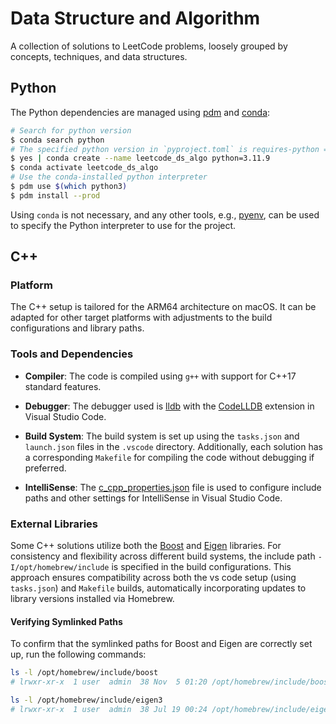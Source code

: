 # Data Structure and Algorithm

A collection of solutions to LeetCode problems, loosely grouped by concepts, techniques, and data structures.

## Python 

The Python dependencies are managed using [pdm](https://pdm-project.org/latest/) and [conda](https://conda.io/projects/conda/en/latest/user-guide/install/index.html):

```bash
# Search for python version
$ conda search python
# The specified python version in `pyproject.toml` is requires-python = ">=3.11"
$ yes | conda create --name leetcode_ds_algo python=3.11.9
$ conda activate leetcode_ds_algo
# Use the conda-installed python interpreter
$ pdm use $(which python3)
$ pdm install --prod
```

Using `conda` is not necessary, and any other tools, e.g., [pyenv](https://github.com/pyenv/pyenv), can be used to specify the Python interpreter to use for the project.

## C++

### Platform

The C++ setup is tailored for the ARM64 architecture on macOS. It can be adapted for other target platforms with adjustments to the build configurations and library paths.

### Tools and Dependencies
 
- **Compiler**: The code is compiled using `g++` with support for C++17 standard features.

- **Debugger**: The debugger used is [lldb](https://lldb.llvm.org/) with the [CodeLLDB](https://marketplace.visualstudio.com/items?itemName=vadimcn.vscode-lldb) extension in Visual Studio Code.

- **Build System**: The build system is set up using the `tasks.json` and `launch.json` files in the `.vscode` directory. Additionally, each solution has a corresponding `Makefile` for compiling the code without debugging if preferred.

- **IntelliSense**: The [c_cpp_properties.json](https://code.visualstudio.com/docs/cpp/c-cpp-properties-schema-reference) file is used to configure include paths and other settings for IntelliSense in Visual Studio Code.

### External Libraries

Some C++ solutions utilize both the [Boost](https://www.boost.org/) and [Eigen](https://eigen.tuxfamily.org/index.php?title=Main_Page) libraries. For consistency and flexibility across different build systems, the include path `-I/opt/homebrew/include` is specified in the build configurations. This approach ensures compatibility across both the vs code setup (using `tasks.json`) and `Makefile` builds, automatically incorporating updates to library versions installed via Homebrew.

#### Verifying Symlinked Paths

To confirm that the symlinked paths for Boost and Eigen are correctly set up, run the following commands:

```bash
ls -l /opt/homebrew/include/boost
# lrwxr-xr-x  1 user  admin  38 Nov  5 01:20 /opt/homebrew/include/boost -> ../Cellar/boost/1.86.0_2/include/boost

ls -l /opt/homebrew/include/eigen3
# lrwxr-xr-x  1 user  admin  38 Jul 19 00:24 /opt/homebrew/include/eigen3 -> ../Cellar/eigen/3.4.0_1/include/eigen3
```
